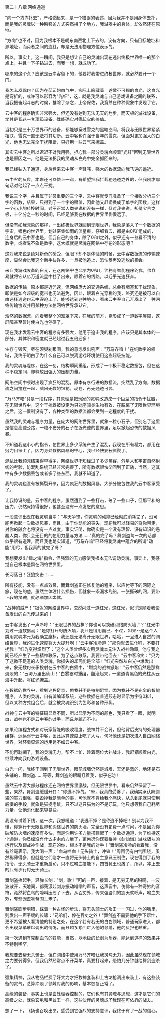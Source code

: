 第二十八章 网络通道


"向一个方向扑去"，严格说起来，是一个错误的表述，因为我并不是用身体去扑，而是我的灵魂以一种瞬移的方式突然换了个地方，我游戏中的身体，却依然还在原地。

"方向"也不对，因为我根本不是朝东南西北上下去的，没有方向，只有目标地址和源地址，而两者之间的连线，却是无法用物理方位表示的。

所以，事实上，这一瞬间，我只是想让自己的灵魂出现在逃出终极世界唯一的那个点上，并且一下子钻进去，而我一想，就成功了。

哪来的这个点？应该是云中客留下的，他要将我带进终极世界，就必然要开一个门。

我怎么发现的？因为在茫茫的白气中，实际上隐藏着一道微不可视的白光，这白光是弯折的，或许可以形容为"光纤"，这，就是我灵魂与自己游戏设备之间的联系，当我振奋起斗志的时候，排除了杂念，上帝保佑，我竟然在种种假象中发现了它。

云中客的程序确实非常强大，但还没有达到无法无天的地步，而天极的游戏设备，尤其是我这一套顶级设备，性能确实对得起它的价值。

当初只是三十万世界币的设备，都能够穿过雪克的黑暗空间，将我与无限世界紧紧相联，雪克一直无法将其切断。云中客也许强于当年的雪克，但面对更加强大的白光，他也无法完全干扰阻断，只好用一些云气来掩盖。

其实云中客之所以迟迟不对我用强，担心我一部分灵魂会顺着"光纤"回到无限世界也是原因之一，他是无法把我的灵魂从白光中完全抓回来的。

我已经钻入了通道，身后传来云中客一声轻咤，强大的数据流向我飞速的逼近。

云中客的反应，本来还可以快上一点，有希望把我拦截在通道之外的，但我刚才那句话对他起了一点点干扰。

我说三个字，并且属于非常重要的三个字，云中客就专门准备了一个接收分析三个字的函数，结果，只得到了一个字的赋值，因此他又赶紧换成了单字的函数，这样一个小小的转换时间，对于正常人类来说和没有一样，但对我来说，却是宝贵之极，十亿分之一秒的时间，已经足够我在数据的世界里传很远了。

但没有如我想象的那样，一出终极世界就回到无限世界，我象是落入了一个数据的宇宙，银色的世界里，划过密集如雨的流星束，仔细看去，都是由0和1组成的，连身后的云中客也是，但我自己的身体，除了0和1之外，似乎还有一些看不清的数字，或者说不象是数字，这大概就是灵魂在网络中存在的形态吧？

这对我来说是绝对新奇的感受，但眼下却不是体验的时候，云中客数据流的传输速度，显然会比我这个新手快许多，一旦被他追上，恐怕我再没逃脱的机会。

来自我游戏设备的白光，在这网络中也显示为0和1，但拥有智能程序的我，很容易就将它从亿万道流星中找了出来，顺着它的线路，以近乎光速狂奔。

数据的传输，原本都是近光速，但网络庞大的交通系统，总会有堵塞和干扰现象，即使是如今超级的宽带也无法避免，因此，跟着白光穿梭的我，终究还是被可以自由选择通道的云中客追上了，能够达到这种地步，看来云中客自己开发出了一种网络传输协议并用某种方法使网络世界承认它。

浩然的数据流，向着我整个的笼罩下来，在我的前方，更形成了一道数字屏障，这屏障甚至暂时使白光也停滞了。

现在我才发现云中客的程序有多强大，他用于追击我的程序，应该只是其本体的一部分，其体积和密度就已经超过我五倍还多！

生存与毁灭，尽在须臾刹那间，我的意念发出吼声："万马齐喑！"在纯数字的领域，我终于明白了为什么自己可以脱离游戏环境使用这些超级技能。

我的灵魂与程序，在这一刻，结构瞬间重组，形成了一个极不稳定数据包，但在这种不稳定间，却释放出强大的压制力量。

网络空间中顿时出现了疯狂的混乱，原本有序行进的数据流，突然乱了方向，数据流之间撞在一起，溅出无数的银花，现在，再无通道可言。

"万马齐喑"只是一段程序，其原理是把玩家的灵魂改造成一个巨型的指令干扰器，在无限世界中，这个干扰器被设定为只对座骑类生物有效，在脱离了无限世界环境之后，这一限制没有了，各种类型的数据流都会受到一定程度的干扰。

虽然我的灵魂与程序力量，在庞大的网络世界里，就象一粒小石子，但别忘了这里是信息高速公路，一粒不安分的石子在近光速的世界里，足以掀起恐怖的数据风暴。

不知道我这小小的指令，使世界上多少系统产生了混乱，我现在所有精力，都用在努力自保上了，因为身处数据风暴的中心，我已经快要被撕裂了。

混乱比我预想结束得早得多，网络世界不知经过了多少黑客、外星人和宇宙自然射线的考验，防混乱系统已经非常完善了，所有数据很快又回到了正轨，当然，这其中有多少数据丢包或者多了些东西，我就不知道了。

我的灵魂也没有被撕裂开来，因为疯狂的数据风暴，大部分被包住我的云中客承受了。

让我惊讶的是，云中客的程序，虽然遭到了一些打击，破了一些口子，但那平和的压力，仍然保持得很好，他甚至没有一点发怒的意思。

一段意识出现在我灵魂当中："与天争锋，你灵魂的动能已经彻底消耗完了，没可能再掀起一次数据风暴，而且，由于你动能的丧失，现在我可以轻易的将你带走，对你的融合也将没有一点难度，事实证明，你确实是一个没有理智、没有知识的愚蠢人类，你只会无目的的使用力量与方法……"真的完了吗？舞剑盗每一次的话都似乎很有道理，而且我也确实知道，"万马齐喑"已经将我灵魂中蕴含的所谓"动能"用尽，但我真的就完了吗？

我想要发出"绿之海"指令，但强烈的无力感使我根本无法调动灵魂，事实上，我感觉自己根本是飘在网络世界里。

长河落日！狂狼突击！……

所有技能，没有一点点效果，而舞剑盗正在修复他的程序，以应付等下的网际之旅，现在的他，虽然主体没什么损伤，但就象一条漏水的船，一张撕破的网，要带上我的灵魂，就必须加固本体。

"战神的威严！"银色的网络世界中，忽然闪过一道红光，这红光，似乎是顺着我设备发出的白光传过来的！

云中客发出了一声冷哼："无限世界的战神？你也可以突破网络防火墙了？"红光中划过一道数据流："是你打开的防火墙，我只是借用而已，不过，如果不是这个人类用灵魂本元为我确立座标，我还是无法离开无限世界，哈哈，一旦进入自然的网络世界，我的进化速度将大大提升啊！"云中客冷冷道："那你就去进化吧，不要打扰我！"红光变得炽烈了："这个人类曾经多次用灵魂本元注入战神勋章，他与我之间已经产生了一些精神联系，为了这点联系，我要带他回去！"云中客冷笑："只为了这微不足道的人类灵魂，你损失的却可能是全部！"红光突然从白光中爆发出来，象无数的长矛投射在云中客的白雾中，"燃烧的战神怒焰！"云中客仍然是那样淡淡的："云涛万里出仙山！"白雾霎时重组，翻滚起来，一道道青黑色的光柱从云海中升起，将红光掩盖。

在数据的世界中，看到这种奇景，但我并不是特别奇怪，因为我并不是完全的智能程序，人类的灵魂，自有其编译系统，这些数据在普通形态时显示为字符0和1，但以某种方式组合后，就会被灵魂识别为色彩和各种形状。

战神与云中客的特征码显然不同，所以显示为不同的颜色，我只看了一眼，就明白，战神也不是云中客的对手，而且差距还不小。

如果论编程方式和对玩家智能的吸收程度，战神并不会弱，但他背后支持的处理器组群，远远弱于云中客，因此运算速度上吃了大亏，何况他还是初次进入自由网络世界，对环境资源的运用远不如云中客。

不能再耽搁了，我的灵魂无力，帮不上忙，趁着两位大神战斗，我赶紧顺着白光，继续冲向我的游戏设备。

白光一闪，我终于回到了无限世界，眼前城墙仍然是城墙，天还是蓝的，地还是石头铺的，舞剑盗……等等，舞剑盗的眼睛盯着我，似乎在动！

虽然云中客大部分程序还在网络世界里激战，但无限世界中，看来仍然保留了一些，果然，舞剑盗缓缓开口："你逃不掉的。"晕，我真的受够了，我确实承认舞剑盗的实力很强，要毁掉我是简单的事，可他就不肯给我个痛快，从头到尾就只使用威慑的手段，就象是猫捉老鼠，只不过这只猫为的不是好玩，他只想等我自己耗尽力量，让他消化起来容易些。

我没有试着下线，这一次，我怒吼道："我逃不掉？是你逃不掉吧！别以为我不懂，你穿行于无限世界和网络世界的防火墙，完全没有花费一点时间，不是因为你破解防火墙的速度有多快，而是你用许多力量搭建起了一个数据通道，为了维持这个通道，你已经没有什么多余的力量了，更何况你还要维持《剑仙谱》游戏版块的运行以及跟战神作战，现在的你，根本不是我的对手！"舞剑盗冷冷的看着我，没有丝毫表示。我大喝一声："血乌啼血！无头骑士，冲锋！"周围仍有白气围绕，虽然稀薄得多，但就是它们刚才一直将无头骑士的自主意识压制住，现在得到了我的指令，无头骑士才重新启动，只不过啼血技能下，四首狮王也瘫了，所以，冲上去的只有步行的无头骑士。

舞剑盗抬起手，轻弹长剑："剑，歌！"叮的一声，接着，是无穷无尽的锵鸣，一波波散开，天地间，都荡漾起剑身振动嗡嗡的声音，这声音中，仿佛有一种奇妙的音符，竟然将血乌的啼叫压制了下去，从百丈外，传来强盗们的震天欢呼声，啼血失效，有些强盗准备围上来了。

舞剑盗脚步稍错，踩着一种古怪的步法，将无头骑士的攻击一一闪过，他的嘴里，则发出一声平缓的长啸："兄弟们，停在百丈之外！"舞剑盗不需要他的手下帮忙，更不希望被人看清他的特别之处，在这个若有若无的白色领域，普通玩家进入，都会出现菜单难以调出的情况，而且越多东西进入他的领域，他的负担也越重。

第一次遇到有克制血乌的技能，当然，以地级的长剑为乐器，能达到这样的效果并不特别稀罕。

我想要去帮无头骑士，但在网络中使用万马齐喑让我灵魂无力，因此虽然现在领域之力要弱得多，但我仍然经常点不开菜单，真要打起来，恐怕几分钟就给舞剑盗杀了。

强集精神，我从物品栏费了好大力才把牧神套装和上古龙枪调出来装上，有这些装备的灵气，总算冲淡了领域对我的影响，基本恢复正常了。

高级的装备，事实上也是由处理器控制的，它们也有其灵魂与思想，这才是它们的高级之处，就象玄龟和黑蚁王一样，这些伙伴的灵魂成了我现在可依靠的战友。

想了一下，飞扬也召唤出来，感受到它强烈的支持意识，我终于有了一战的信心。





